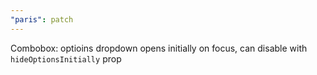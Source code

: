 ```yaml
---
"paris": patch
---
```


Combobox: optioins dropdown opens initially on focus, can disable with `hideOptionsInitially` prop
